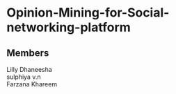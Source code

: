 # Opinion-Mining-for-Social-networking-platform
## Members
Lilly Dhaneesha  
sulphiya v.n   
Farzana Khareem  


